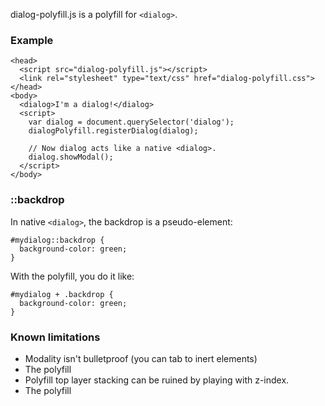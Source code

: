 dialog-polyfill.js is a polyfill for `<dialog>`.

### Example

    <head>
      <script src="dialog-polyfill.js"></script>
      <link rel="stylesheet" type="text/css" href="dialog-polyfill.css">
    </head>
    <body>
      <dialog>I'm a dialog!</dialog>
      <script>
        var dialog = document.querySelector('dialog');
        dialogPolyfill.registerDialog(dialog);

        // Now dialog acts like a native <dialog>.
        dialog.showModal();
      </script>
    </body>

### ::backdrop

In native `<dialog>`, the backdrop is a pseudo-element:

    #mydialog::backdrop {
      background-color: green;
    }

With the polyfill, you do it like:

    #mydialog + .backdrop {
      background-color: green;
    }

### Known limitations

- Modality isn't bulletproof (you can tab to inert elements)
- The polyfill <dialog> should always be a child of <body>
- Polyfill top layer stacking can be ruined by playing with z-index.
- The polyfill <dialog> does not retain dynamically set CSS top/bottom values
upon close
